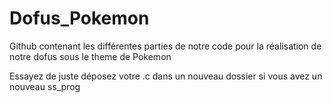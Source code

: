 # Dofus_Pokemon
Github contenant les différentes parties de notre code pour la réalisation de notre dofus sous le theme de Pokemon 

Essayez de juste déposez votre .c dans un nouveau dossier si vous avez un nouveau ss_prog
